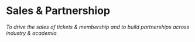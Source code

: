
# Sales & Partnershiop

_To drive the sales of tickets & membership and to build partnerships across industry & academia._
